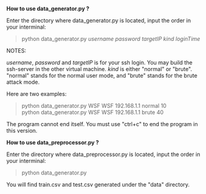 #

**How to use data_generator.py ?**

Enter the directory where data_generator.py is located,
input the order in your interminal:

> python data_generator.py *username* *password* *targetIP* *kind* *loginTime*

NOTES:

*username*, *password* and *targetIP* is for your ssh login.
You may build the ssh-server in the other virtual machine.
*kind* is either "normal" or "brute". "normal" stands for the
normal user mode, and "brute" stands for the brute attack mode.

Here are two examples:
> python data_generator.py WSF WSF 192.168.1.1 normal 10 \
> python data_generator.py WSF WSF 192.168.1.1 brute 40

The program cannot end itself. You must use "ctrl+c" to end the program
in this version.

**How to use data_preprocessor.py ?**

Enter the directory where data_preprocessor.py is located,
input the order in your interminal:

> python data_generator.py

You will find train.csv and test.csv generated under the "data" directory.

